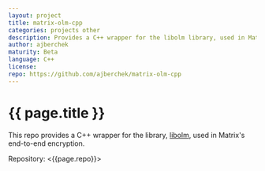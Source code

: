 ```yaml
---
layout: project
title: matrix-olm-cpp
categories: projects other
description: Provides a C++ wrapper for the libolm library, used in Matrix's end-to-end encryption
author: ajberchek
maturity: Beta
language: C++
license: 
repo: https://github.com/ajberchek/matrix-olm-cpp
---
```


# {{ page.title }}
This repo provides a C++ wrapper for the library, [libolm](https://git.matrix.org/git/olm/), used in Matrix's end-to-end encryption.

Repository: <{{page.repo}}>
